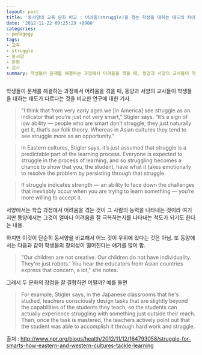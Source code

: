 ```yaml
---
layout: post
title: '동서양의 교육 문화 비교 : 어려움(struggle)을 겪는 학생을 대하는 태도의 차이'
date: '2012-11-22 09:25:29 +0900'
categories:
- pedagogy
tags:
- 교육
- struggle
- 동서양
- 문화
- 교사
summary: 학생들이 문제를 해결하는 과정에서 어려움을 겪을 때, 동양과 서양의 교사들이 학생들을 대하는 태도가 다르다는 것을 비교한 연구에 대한 기사.
---
```

학생들이 문제를 해결하는 과정에서 어려움을 겪을 때, 동양과 서양의 교사들이 학생들을 대하는 태도가 다르다는 것을 비교한 연구에 대한 기사.

>"I think that from very early ages we [in America] see struggle as an indicator that you&rsquo;re just not very smart,&rdquo; Stigler says. &ldquo;It&rsquo;s a sign of low ability &mdash; people who are smart don&rsquo;t struggle, they just naturally get it, that&rsquo;s our folk theory. Whereas in Asian cultures they tend to see struggle more as an opportunity."

>In Eastern cultures, Stigler says, it&rsquo;s just assumed that struggle is a predictable part of the learning process. Everyone is expected to struggle in the process of learning, and so struggling becomes a chance to show that you, the student, have what it takes emotionally to resolve the problem by persisting through that struggle.

>If struggle indicates strength &mdash; an ability to face down the challenges that inevitably occur when you are trying to learn something &mdash; you&rsquo;re more willing to accept it.


서양에서는 학습 과정에서 어려움을 겪는 것이 그 사람의 능력을 나타내는 것이라 여기지만 동양에서는 그것이 얼마나 어려움을 잘 극복하는지를 나타내는 척도가 되기도 한다는 내용.

하지만 이것이 단순히 동서양을 비교해서 어느 것이 우위에 있다는 것은 아님. 또 동양에서는 다음과 같이 학생들의 창의성이 떨어진다는 얘기를 많이 함.

>"Our children are not creative. Our children do not have individuality. They're just robots.' You hear the educators from Asian countries express that concern, a lot," she notes.

그래서 두 문화의 장점을 잘 결합하면 어떨까? 예를 들면

>For example, Stigler says, in the Japanese classrooms that he's studied, teachers consciously design tasks that are slightly beyond the capabilities of the students they teach, so the students can actually experience struggling with something just outside their reach. Then, once the task is mastered, the teachers actively point out that the student was able to accomplish it through hard work and struggle.

출처 : <http://www.npr.org/blogs/health/2012/11/12/164793058/struggle-for-smarts-how-eastern-and-western-cultures-tackle-learning>
